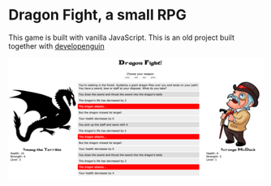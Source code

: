 # Dragon Fight, a small RPG

This game is built with vanilla JavaScript. This is an old project built together with [developenguin](https://github.com/developenguin)

![screenshot game](screenshot.png)
